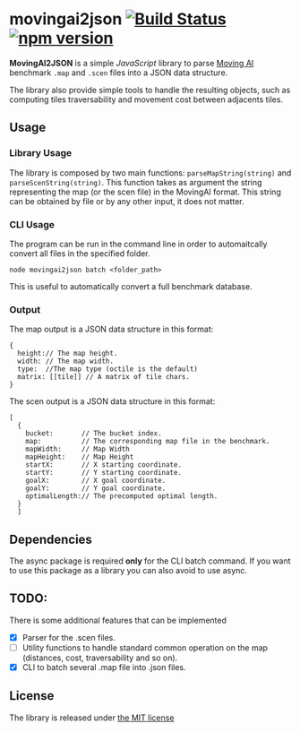 # movingai2json [![Build Status](https://travis-ci.org/THeK3nger/movingai2json.svg)](https://travis-ci.org/THeK3nger/movingai2json) [![npm version](https://badge.fury.io/js/movingai2json.svg)](http://badge.fury.io/js/movingai2json)

**MovingAI2JSON** is a simple *JavaScript* library to parse [Moving AI][2]
benchmark `.map` and `.scen` files into a JSON data structure.

The library also provide simple tools to handle the resulting objects, such as
computing tiles traversability and movement cost between adjacents tiles.


## Usage

### Library Usage

The library is composed by two main functions: `parseMapString(string)` and `parseScenString(string)`. This function takes as argument the string representing the map (or the scen file) in the MovingAI format. This string can be obtained by file or by any other input, it does not matter.

### CLI Usage

The program can be run in the command line in order to automaitcally convert all files in the specified folder.

    node movingai2json batch <folder_path>

This is useful to automatically convert a full benchmark database.

### Output

The map output is a JSON data structure in this format:

    {
      height:// The map height.
      width: // The map width.
      type:  //The map type (octile is the default)
      matrix: [[tile]] // A matrix of tile chars.
    }

The scen output is a JSON data structure in this format:

    [
      {
        bucket:       // The bucket index.
        map:          // The corresponding map file in the benchmark.
        mapWidth:     // Map Width
        mapHeight:    // Map Height
        startX:       // X starting coordinate.
        startY:       // Y starting coordinate.
        goalX:        // X goal coordinate.
        goalY:        // Y goal coordinate.
        optimalLength:// The precomputed optimal length.
      }
      ]

## Dependencies

The async package is required **only** for the CLI batch command. If you want to use this package as a library you can also avoid to use async.

## TODO:

There is some additional features that can be implemented

 - [x] Parser for the .scen files.
 - [ ] Utility functions to handle standard common operation on the map (distances, cost, traversability and so on).
 - [x] CLI to batch several .map file into .json files.

## License

The library is released under [the MIT license][1]

 [1]: LICENSE
 [2]: http://movingai.com/
